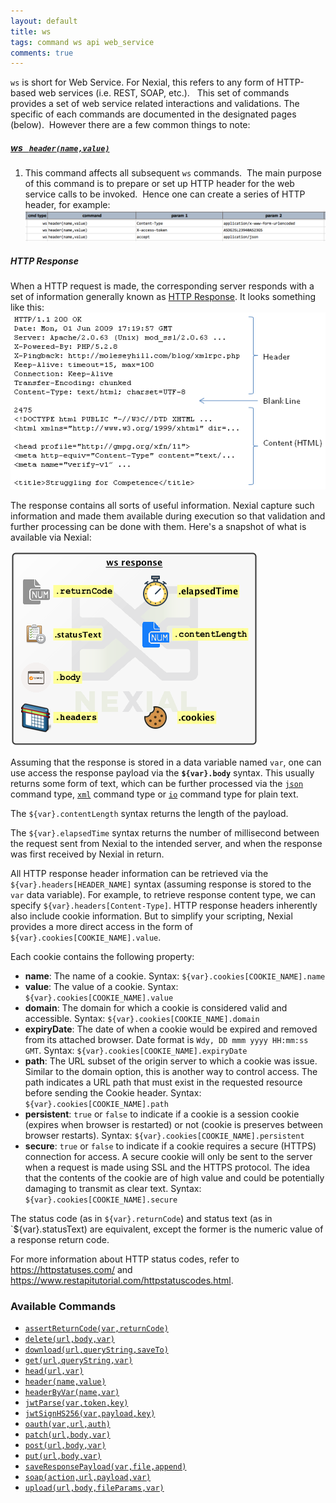 ```yaml
---
layout: default
title: ws
tags: command ws api web_service
comments: true
---
```



`ws` is short for Web Service. For Nexial, this refers to any form of HTTP-based web services (i.e. REST, SOAP, etc.).  
This set of commands provides a set of web service related interactions and validations. The specific of each 
commands are documented in the designated pages (below).  However there are a few common things to note:

##### [ws &nbsp; `header(name,value)`](header(name,value))
1. This command affects all subsequent `ws` commands.  The main purpose of this command is to prepare or set up 
   HTTP header for the web service calls to be invoked.  Hence one can create a series of HTTP header, for example:
   ![](./image/index_01.png)

##### HTTP Response
When a HTTP request is made, the corresponding server responds with a set of information generally known as 
<a href="https://www.w3.org/Protocols/rfc2616/rfc2616-sec6.html" class="external-link" target="_nexial_external">HTTP Response</a>.
It looks something like this:<br/>
![response](image/index_02.png)

The response contains all sorts of useful information. Nexial capture such information and made them available during
execution so that validation and further processing can be done with them. Here's a snapshot of what is available
via Nexial:<br/>

![](image/index_03.png)

Assuming that the response is stored in a data variable named `var`, one can use access the response payload via the
**`${var}.body`** syntax. This usually returns some form of text, which can be further processed via the 
[`json`](../json/index) command type, [`xml`](../xml/index) command type or [`io`](../io/index) command type for plain
text.

The `${var}.contentLength` syntax returns the length of the payload.

The `${var}.elapsedTime` syntax returns the number of millisecond between the request sent from Nexial to the intended
server, and when the response was first received by Nexial in return.

All HTTP response header information can be retrieved via the `${var}.headers[HEADER_NAME]` syntax (assuming response
is stored to the `var` data variable). For example, to retrieve response content type, we can specify
`${var}.headers[Content-Type]`. HTTP response headers inherently also include cookie information. But to simplify
your scripting, Nexial provides a more direct access in the form of `${var}.cookies[COOKIE_NAME].value`.

Each cookie contains the following property:
- **name**: The name of a cookie. Syntax: `${var}.cookies[COOKIE_NAME].name`
- **value**: The value of a cookie. Syntax: `${var}.cookies[COOKIE_NAME].value`
- **domain**: The domain for which a cookie is considered valid and accessible. Syntax: 
  `${var}.cookies[COOKIE_NAME].domain`
- **expiryDate**: The date of when a cookie would be expired and removed from its attached browser. Date format is
	 `Wdy, DD mmm yyyy HH:mm:ss GMT`. Syntax: `${var}.cookies[COOKIE_NAME].expiryDate`
- **path**: The URL subset of the origin server to which a cookie was issue. Similar to the domain option, this is 
  another way to control access. The path indicates a URL path that must exist in the requested resource before 
  sending the Cookie header. Syntax: `${var}.cookies[COOKIE_NAME].path`
- **persistent**: `true` or `false` to indicate if a cookie is a session cookie (expires when browser is restarted) or 
  not (cookie is preserves between browser restarts). Syntax: `${var}.cookies[COOKIE_NAME].persistent`
- **secure**: `true` or `false` to indicate if a cookie requires a secure (HTTPS) connection for access. A secure 
  cookie will only be sent to the server when a request is made using SSL and the HTTPS protocol. The idea that the 
  contents of the cookie are of high value and could be potentially damaging to transmit as clear text. Syntax: 
  `${var}.cookies[COOKIE_NAME].secure`

The status code (as in `${var}.returnCode`) and status text (as in `${var}.statusText) are equivalent, except the former
is the numeric value of a response return code.

For more information about HTTP status codes, refer to
<a href="https://httpstatuses.com/" class="external-link" target="_nexial_external">https://httpstatuses.com/</a> and 
<a href="https://www.restapitutorial.com/httpstatuscodes.html" class="external-link" target="_nexial_external">https://www.restapitutorial.com/httpstatuscodes.html</a>.


### Available Commands
- [`assertReturnCode(var,returnCode)`](assertReturnCode(var,returnCode))
- [`delete(url,body,var)`](delete(url,body,var))
- [`download(url,queryString,saveTo)`](download(url,queryString,saveTo))
- [`get(url,queryString,var)`](get(url,queryString,var))
- [`head(url,var)`](head(url,var))
- [`header(name,value)`](header(name,value))
- [`headerByVar(name,var)`](headerByVar(name,var))
- [`jwtParse(var,token,key)`](jwtParse(var,token,key))
- [`jwtSignHS256(var,payload,key)`](jwtSignHS256(var,payload,key))
- [`oauth(var,url,auth)`](oauth(var,url,auth))
- [`patch(url,body,var)`](patch(url,body,var))
- [`post(url,body,var)`](post(url,body,var))
- [`put(url,body,var)`](put(url,body,var))
- [`saveResponsePayload(var,file,append)`](saveResponsePayload(var,file,append))
- [`soap(action,url,payload,var)`](soap(action,url,payload,var))
- [`upload(url,body,fileParams,var)`](upload(url,body,fileParams,var))
